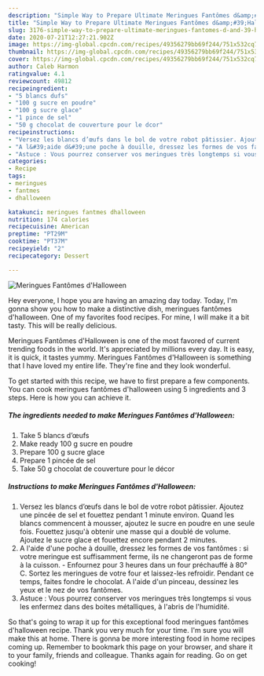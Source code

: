 ```yaml
---
description: "Simple Way to Prepare Ultimate Meringues Fantômes d&amp;#39;Halloween"
title: "Simple Way to Prepare Ultimate Meringues Fantômes d&amp;#39;Halloween"
slug: 3176-simple-way-to-prepare-ultimate-meringues-fantomes-d-and-39-halloween
date: 2020-07-21T12:27:21.902Z
image: https://img-global.cpcdn.com/recipes/49356279bb69f244/751x532cq70/meringues-fantomes-dhalloween-photo-principale-de-la-recette.jpg
thumbnail: https://img-global.cpcdn.com/recipes/49356279bb69f244/751x532cq70/meringues-fantomes-dhalloween-photo-principale-de-la-recette.jpg
cover: https://img-global.cpcdn.com/recipes/49356279bb69f244/751x532cq70/meringues-fantomes-dhalloween-photo-principale-de-la-recette.jpg
author: Caleb Harmon
ratingvalue: 4.1
reviewcount: 49812
recipeingredient:
- "5 blancs dufs"
- "100 g sucre en poudre"
- "100 g sucre glace"
- "1 pince de sel"
- "50 g chocolat de couverture pour le dcor"
recipeinstructions:
- "Versez les blancs d’œufs dans le bol de votre robot pâtissier. Ajoutez une pincée de sel et fouettez pendant 1 minute environ. Quand les blancs commencent à mousser, ajoutez le sucre en poudre en une seule fois. Fouettez jusqu&#39;à obtenir une masse qui a doublé de volume. Ajoutez le sucre glace et fouettez encore pendant 2 minutes."
- "A l&#39;aide d&#39;une poche à douille, dressez les formes de vos fantômes : si votre meringue est suffisamment ferme, ils ne changeront pas de forme à la cuisson. Enfournez pour 3 heures dans un four préchauffé à 80° C. Sortez les meringues de votre four et laissez-les refroidir. Pendant ce temps, faites fondre le chocolat. A l&#39;aide d&#39;un pinceau, dessinez les yeux et le nez de vos fantômes."
- "Astuce : Vous pourrez conserver vos meringues très longtemps si vous les enfermez dans des boites métalliques, à l&#39;abris de l&#39;humidité."
categories:
- Recipe
tags:
- meringues
- fantmes
- dhalloween

katakunci: meringues fantmes dhalloween 
nutrition: 174 calories
recipecuisine: American
preptime: "PT29M"
cooktime: "PT37M"
recipeyield: "2"
recipecategory: Dessert

---
```



![Meringues Fantômes d&#39;Halloween](https://img-global.cpcdn.com/recipes/49356279bb69f244/751x532cq70/meringues-fantomes-dhalloween-photo-principale-de-la-recette.jpg)

Hey everyone, I hope you are having an amazing day today. Today, I'm gonna show you how to make a distinctive dish, meringues fantômes d&#39;halloween. One of my favorites food recipes. For mine, I will make it a bit tasty. This will be really delicious.



Meringues Fantômes d&#39;Halloween is one of the most favored of current trending foods in the world. It's appreciated by millions every day. It is easy, it is quick, it tastes yummy. Meringues Fantômes d&#39;Halloween is something that I have loved my entire life. They're fine and they look wonderful.


To get started with this recipe, we have to first prepare a few components. You can cook meringues fantômes d&#39;halloween using 5 ingredients and 3 steps. Here is how you can achieve it.

<!--inarticleads1-->

##### The ingredients needed to make Meringues Fantômes d&#39;Halloween:

1. Take 5 blancs d’œufs
1. Make ready 100 g sucre en poudre
1. Prepare 100 g sucre glace
1. Prepare 1 pincée de sel
1. Take 50 g chocolat de couverture pour le décor




<!--inarticleads2-->

##### Instructions to make Meringues Fantômes d&#39;Halloween:

1. Versez les blancs d’œufs dans le bol de votre robot pâtissier. Ajoutez une pincée de sel et fouettez pendant 1 minute environ. Quand les blancs commencent à mousser, ajoutez le sucre en poudre en une seule fois. Fouettez jusqu&#39;à obtenir une masse qui a doublé de volume. Ajoutez le sucre glace et fouettez encore pendant 2 minutes.
1. A l&#39;aide d&#39;une poche à douille, dressez les formes de vos fantômes : si votre meringue est suffisamment ferme, ils ne changeront pas de forme à la cuisson. - Enfournez pour 3 heures dans un four préchauffé à 80° C. Sortez les meringues de votre four et laissez-les refroidir. Pendant ce temps, faites fondre le chocolat. A l&#39;aide d&#39;un pinceau, dessinez les yeux et le nez de vos fantômes.
1. Astuce : Vous pourrez conserver vos meringues très longtemps si vous les enfermez dans des boites métalliques, à l&#39;abris de l&#39;humidité.




So that's going to wrap it up for this exceptional food meringues fantômes d&#39;halloween recipe. Thank you very much for your time. I'm sure you will make this at home. There is gonna be more interesting food in home recipes coming up. Remember to bookmark this page on your browser, and share it to your family, friends and colleague. Thanks again for reading. Go on get cooking!
